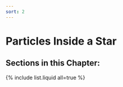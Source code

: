 ```yaml
---
sort: 2
---
```


# Particles Inside a Star

## Sections in this Chapter:
{% include list.liquid all=true %}